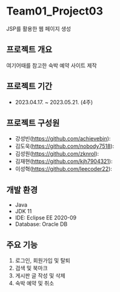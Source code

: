 # Team01_Project03
JSP를 활용한 웹 페이지 생성

## 프로젝트 개요
여기어때를 참고한 숙박 예약 사이트 제작

## 프로젝트 기간
 - 2023.04.17. ~ 2023.05.21. (4주)

## 프로젝트 구성원
 - 강성빈(<https://github.com/achievebin>):
 - 김도욱(<https://github.com/nobody7518>):
 - 김성원(<https://github.com/zknrol>):
 - 김재현(<https://github.com/kjh7904321>):
 - 이성혁(<https://github.com/leecoder22>):

## 개발 환경
 - Java
 - JDK 11
 - IDE: Eclipse EE 2020-09
 - Database: Oracle DB

## 주요 기능
1. 로그인, 회원가입 및 탈퇴
2. 검색 및 북마크
3. 게시판 글 작성 및 삭제
4. 숙박 예약 및 취소
